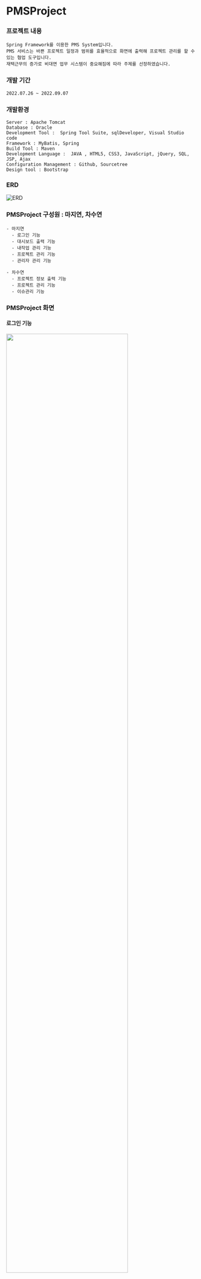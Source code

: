 #  PMSProject


### 프로젝트 내용
```
Spring Framework를 이용한 PMS System입니다. 
PMS 서비스는 바쁜 프로젝트 일정과 범위를 효율적으로 화면에 출력해 프로젝트 관리를 할 수 있는 협업 도구입니다. 
재택근무의 증가로 비대면 업무 시스템이 중요해짐에 따라 주제를 선정하였습니다.

```


### 개발 기간
```
2022.07.26 ~ 2022.09.07
```


### 개발환경  
```
Server : Apache Tomcat 
Database : Oracle
Development Tool :  Spring Tool Suite, sqlDeveloper, Visual Studio code
Framework : MyBatis, Spring
Build Tool : Maven
Development Language :  JAVA , HTML5, CSS3, JavaScript, jQuery, SQL, JSP, Ajax
Configuration Management : Github, Sourcetree 
Design tool : Bootstrap
```


### ERD
![ERD](https://user-images.githubusercontent.com/97590398/184394968-7831821d-dd34-421f-93a8-266f6b821fa7.png)


###  PMSProject 구성원 : 마지연, 차수연
```
- 마지연 
  - 로그인 기능
  - 대시보드 출력 기능
  - 내작업 관리 기능
  - 프로젝트 관리 기능
  - 관리자 관리 기능 
  
- 차수연 
  - 프로젝트 정보 출력 기능
  - 프로젝트 관리 기능
  - 이슈관리 기능
```


###  PMSProject 화면
#### 로그인 기능
<img width="80%" src="https://user-images.githubusercontent.com/104612045/189580600-188e073a-2ecd-4ae5-b0aa-2e631e15a818.gif"/>  

```
로그인 시 관리자, PL, 사원을 구분하여 왼쪽 메뉴를 다르게 출력합니다.
```

#### 대시보드 출력 기능
<img width="80%" src="https://user-images.githubusercontent.com/104612045/189579418-95eae8fe-e151-4d0e-acc1-9416edb2638c.gif"/>  

```
종합현황, 팀별현황, 개인별현황으로 프로젝트 진행 상태를 출력합니다.
각 출력 블럭에서는 링크를 통해 상세 페이지로 연결됩니다.
```

#### 관리자 기능
<img width="80%" src="https://user-images.githubusercontent.com/104612045/189577628-b32e17fc-4d96-4f1b-b54f-6bb6b1a4b1f8.gif"/>  

```
관리자로 로그인 시, 사용자 관리 메뉴에서는 사원들의 정보를 수정, 삭제, 등록할 수 있습니다.
프로젝트 관리 메뉴에서는 팀과 프로젝트를 등록하고 수정할 수 있습니다.
```

####  PL 기능
<img width="80%" src="https://user-images.githubusercontent.com/104612045/189595344-290455a4-1cd5-4e02-976a-6687ec28e21a.gif"/>  

```
PL로 로그인 시, 본인에게 할당된 프로젝트를 수정하고 팀원을 추가할 수 있습니다.
그 프로젝트의 스테이지를 수정, 삭제, 등록할 수 있는데 진행중인 작업이 있다면 삭제는 불가능합니다.
마찬가지로 해당 스테이지의 작업도 수정, 삭제, 등록할 수 있습니다.
```

#### 내작업 기능
<img width="80%" src="https://user-images.githubusercontent.com/104612045/189607773-84e25bb9-fc81-4edd-ab4c-f1d0386eca49.gif"/>  

```
본인에게 해당되는 프로젝트의 작업만 수정, 삭제, 등록할 수 있습니다.
```


### TroublShooting
```
- 마지연 : 
로그인 기능은 session을 이용했지만 당시 출력의 용이성만을 고려해 너무 많은 값을 저장했습니다. 
프로젝트를 진행하면서 session의 사용 빈도가 높아짐에 따라 공부해 보니 쿠키에 허용되는 용량이 작으며 클라이언트가 많아질 때 문제가 발생하기 때문에 최소한의 정보를 저장해야 한다는 것을 알게 되었습니다. 
또 Controller에서 model에 객체를 담아 페이지에서 출력하도록 구현했는데 Bootstrap에서 지원하는 table에 관련된 기능들은 Ajax 방식을 활용했을 때 더 구현하기 쉬웠겠다는 아쉬움이 있었습니다.
비록 모든 페이지 부분에서 완벽하게 끝내지 못했지만 시간 내에 구현해야 하는 필수 기능들을 완성했으며 놓치고 있던 부분들에 대해 다시 공부하는 계기였습니다.
- 차수연 : 
첫번째 웹 프로젝트는 JSP&Servlet을 이용하였지만 이번 두번째 웹 프로젝트는 Spring Framework, Mybatis, Tiles을 사용하여 이전 프로젝트보다 코드가 훨씬 간편해지고 코드관리가 수월하다라는 것을 느꼈습니다.
```
